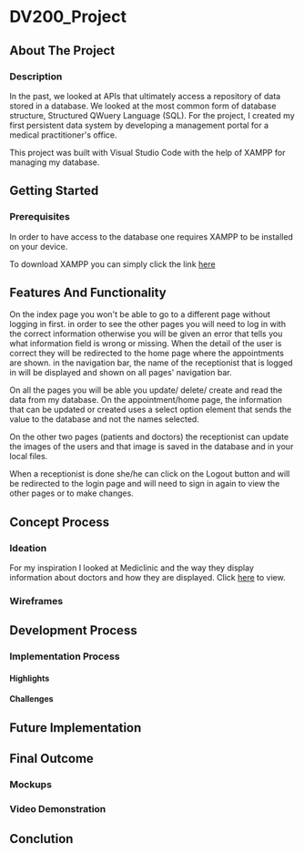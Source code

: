 # DV200_Project
 
## About The Project
### Description
<p> 
 In the past, we looked at APIs that ultimately access a repository of data stored in a database. We looked at the most common form of database structure, Structured QWuery Language (SQL).
 For the project, I created my first persistent data system by developing a management portal for a medical practitioner's office.
</p>
<p>
 This project was built with Visual Studio Code with the help of XAMPP for managing my database.
</p>

## Getting Started
### Prerequisites
<p>
 In order to have access to the database one requires XAMPP to be installed on your device.
</p>
<p>
 To download XAMPP you can simply click the link <a href="https://www.apachefriends.org/">here</a>
</p>

## Features And Functionality
<p> On the index page you won't be able to go to a different page without logging in first. in order to see the other pages you will need to log in with the correct information otherwise you will be given an error that tells you what information field is wrong or missing. When the detail of the user is correct they will be redirected to the home page where the appointments are shown. in the navigation bar, the name of the receptionist that is logged in will be displayed and shown on all pages' navigation bar.</p>

<p> On all the pages you will be able you update/ delete/ create and read the data from my database. On the appointment/home page, the information that can be updated or created uses a select option element that sends the value to the database and not the names selected.</p>

<p>On the other two pages (patients and doctors) the receptionist can update the images of the users and that image is saved in the database and in your local files.</p>

<p>When a receptionist is done she/he can click on the Logout button and will be redirected to the login page and will need to sign in again to view the other pages or to make changes.</p>

## Concept Process
<h3>Ideation</h3>
<p>For my inspiration I looked at Mediclinic and the way they display information about doctors and how they are displayed. Click <a href="https://www.mediclinic.co.za/en/corporate/find-a-doctor.html">here</a> to view.</p>
<h3>Wireframes</h3>


## Development Process
### Implementation Process
#### Highlights
#### Challenges

## Future Implementation

## Final Outcome
### Mockups
### Video Demonstration

## Conclution
